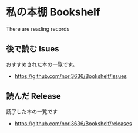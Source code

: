# 私の本棚 Bookshelf 
There are reading records

## 後で読む Isues
おすすめされた本の一覧です。
 - https://github.com/nori3636/Bookshelf/issues 


## 読んだ Release
読了した本の一覧です
 - https://github.com/nori3636/Bookshelf/releases 

